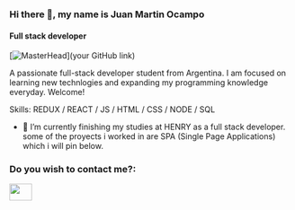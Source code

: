 ### Hi there 👋, my name is Juan Martin Ocampo
#### Full stack developer
[![MasterHead](file:///D:/Users/Usuario/Downloads/descarga.png)](your GitHub link)


A passionate full-stack developer student from Argentina. I am focused on learning new technlogies and expanding my programming knowledge everyday. Welcome!

Skills: REDUX / REACT / JS / HTML / CSS / NODE / SQL

- 🔭 I’m currently finishing my studies at HENRY as a full stack developer.
some of the proyects i worked in are SPA (Single Page Applications) which i will pin below.



<h3 align="left">Do you wish to contact me?:</h3>
<p align="left">

 <a href="https://www.linkedin.com/in/juan-martin-ocampo/" target="blank"><img align="center" src="https://cdn.jsdelivr.net/npm/simple-icons@3.0.1/icons/linkedin.svg" alt="" height="30" width="40" /></a>

</p>
